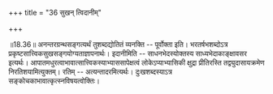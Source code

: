 +++
title = "36 सुखन् त्विदानीम्"

+++
  
  
॥18.36॥ अनन्तरग्रन्थसङ्गत्यर्थं तुशब्दद्योतितं व्यनक्ति -- पूर्वोक्ता
इति। भरतर्षभशब्दोऽत्र
प्रकृष्टसात्त्विकसुखसङ्गयोग्यताज्ञापनार्थः। इदानीमिति --
साधनभेदस्योक्तस्य साध्यभेदाकाङ्क्षावसर इत्यर्थः।
आपातमधुरत्वाभावात्सात्त्विकस्याभ्याससापेक्षत्वं लोकेऽप्याभ्यासिकी
क्षुद्रा प्रीतिरस्ति तद्व्युदासायक्रमेण निरतिशयामित्युक्तम्। रतिम् --
अत्यन्तादरमित्यर्थः। दुःखशब्दस्याऽत्र
सङ्कोचकाभावात्कृत्स्नविषयत्वोक्तिः।  
  
